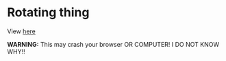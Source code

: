 # Rotating thing

View [here](https://darccyy.github.io/rotate)

**WARNING:** This may crash your browser OR COMPUTER! I DO NOT KNOW WHY!!

